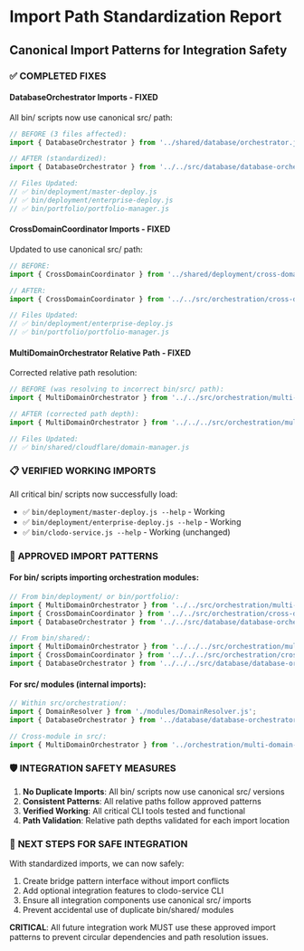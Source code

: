 # Import Path Standardization Report
## Canonical Import Patterns for Integration Safety

### ✅ **COMPLETED FIXES**

#### **DatabaseOrchestrator Imports - FIXED**
All bin/ scripts now use canonical src/ path:

```javascript
// BEFORE (3 files affected):
import { DatabaseOrchestrator } from '../shared/database/orchestrator.js';

// AFTER (standardized):  
import { DatabaseOrchestrator } from '../../src/database/database-orchestrator.js';

// Files Updated:
// ✅ bin/deployment/master-deploy.js
// ✅ bin/deployment/enterprise-deploy.js  
// ✅ bin/portfolio/portfolio-manager.js
```

#### **CrossDomainCoordinator Imports - FIXED**
Updated to use canonical src/ path:

```javascript
// BEFORE:
import { CrossDomainCoordinator } from '../shared/deployment/cross-domain-coordinator.js';

// AFTER:
import { CrossDomainCoordinator } from '../../src/orchestration/cross-domain-coordinator.js';

// Files Updated:
// ✅ bin/deployment/enterprise-deploy.js
// ✅ bin/portfolio/portfolio-manager.js
```

#### **MultiDomainOrchestrator Relative Path - FIXED**  
Corrected relative path resolution:

```javascript
// BEFORE (was resolving to incorrect bin/src/ path):
import { MultiDomainOrchestrator } from '../../src/orchestration/multi-domain-orchestrator.js';

// AFTER (corrected path depth):
import { MultiDomainOrchestrator } from '../../../src/orchestration/multi-domain-orchestrator.js';

// Files Updated:
// ✅ bin/shared/cloudflare/domain-manager.js
```

### 📋 **VERIFIED WORKING IMPORTS**

All critical bin/ scripts now successfully load:
- ✅ `bin/deployment/master-deploy.js --help` - Working
- ✅ `bin/deployment/enterprise-deploy.js --help` - Working  
- ✅ `bin/clodo-service.js --help` - Working (unchanged)

### 🎯 **APPROVED IMPORT PATTERNS**

#### **For bin/ scripts importing orchestration modules:**

```javascript
// From bin/deployment/ or bin/portfolio/:
import { MultiDomainOrchestrator } from '../../src/orchestration/multi-domain-orchestrator.js';
import { CrossDomainCoordinator } from '../../src/orchestration/cross-domain-coordinator.js';
import { DatabaseOrchestrator } from '../../src/database/database-orchestrator.js';

// From bin/shared/:
import { MultiDomainOrchestrator } from '../../../src/orchestration/multi-domain-orchestrator.js';
import { CrossDomainCoordinator } from '../../../src/orchestration/cross-domain-coordinator.js';
import { DatabaseOrchestrator } from '../../../src/database/database-orchestrator.js';
```

#### **For src/ modules (internal imports):**
```javascript
// Within src/orchestration/:
import { DomainResolver } from './modules/DomainResolver.js';
import { DatabaseOrchestrator } from '../database/database-orchestrator.js';

// Cross-module in src/:
import { MultiDomainOrchestrator } from '../orchestration/multi-domain-orchestrator.js';
```

### 🛡️ **INTEGRATION SAFETY MEASURES**

1. **No Duplicate Imports**: All bin/ scripts now use canonical src/ versions
2. **Consistent Patterns**: All relative paths follow approved patterns  
3. **Verified Working**: All critical CLI tools tested and functional
4. **Path Validation**: Relative path depths validated for each import location

### 🎯 **NEXT STEPS FOR SAFE INTEGRATION**

With standardized imports, we can now safely:
1. Create bridge pattern interface without import conflicts
2. Add optional integration features to clodo-service CLI  
3. Ensure all integration components use canonical src/ imports
4. Prevent accidental use of duplicate bin/shared/ modules

**CRITICAL**: All future integration work MUST use these approved import patterns to prevent circular dependencies and path resolution issues.